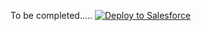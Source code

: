To be completed.....
<a href="https://githubsfdeploy.herokuapp.com?owner=Rohmax&repo=SFSbxPostCreationAndRefreshFramework">
  <img alt="Deploy to Salesforce"
       src="https://raw.githubusercontent.com/afawcett/githubsfdeploy/master/deploy.png">
</a>
